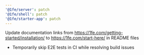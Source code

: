 ```yaml
---
'@1fe/server': patch
'@1fe/shell': patch
'@1fe/starter-app': patch
---
```


Update documentation links from https://1fe.com/getting-started/installation/ to https://1fe.com/start-here/ in README files

- Temporarily skip E2E tests in CI while resolving build issues
